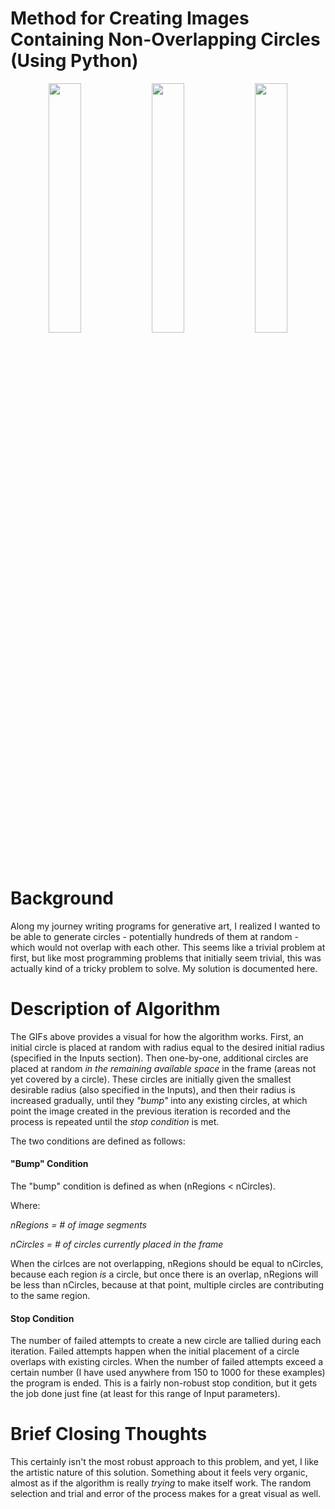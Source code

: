 # Method for Creating Images Containing Non-Overlapping Circles (Using Python)

<p style="text-align:center">
   <img src="https://github.com/gaw1ik/Method-for-creating-image-with-non-overlapping-circles/blob/master/test1.gif" width="32%"/>
   <img src="https://github.com/gaw1ik/Method-for-creating-image-with-non-overlapping-circles/blob/master/test2.gif" width="32%"/> 
   <img src="https://github.com/gaw1ik/Method-for-creating-image-with-non-overlapping-circles/blob/master/test3.gif" width="32%"/> 
</p>

# Background
Along my journey writing programs for generative art, I realized I wanted to be able to generate circles - potentially hundreds of them at random - which would not overlap with each other. This seems like a trivial problem at first, but like most programming problems that initially seem trivial, this was actually kind of a tricky problem to solve. My solution is documented here.

# Description of Algorithm
The GIFs above provides a visual for how the algorithm works. First, an initial circle is placed at random with radius equal to the desired initial radius (specified in the Inputs section). Then one-by-one, additional circles are placed at random *in the remaining available space* in the frame (areas not yet covered by a circle). These circles are initially given the smallest desirable radius (also specified in the Inputs), and then their radius is increased gradually, until they *"bump"* into any existing circles, at which point the image created in the previous iteration is recorded and the process is repeated until the *stop condition* is met.

The two conditions are defined as follows:

#### "Bump" Condition
The "bump" condition is defined as when (nRegions < nCircles). 

Where:

*nRegions = # of image segments*

*nCircles = # of circles currently placed in the frame*

When the cirlces are not overlapping, nRegions should be equal to nCircles, because each region *is* a circle, but once there is an overlap, nRegions will be less than nCircles, because at that point, multiple circles are contributing to the same region.

#### Stop Condition
The number of failed attempts to create a new circle are tallied during each iteration. Failed attempts happen when the initial placement of a circle overlaps with existing circles. When the number of failed attempts exceed a certain number (I have used anywhere from 150 to 1000 for these examples) the program is ended. This is a fairly non-robust stop condition, but it gets the job done just fine (at least for this range of Input parameters).

# Brief Closing Thoughts
This certainly isn't the most robust approach to this problem, and yet, I like the artistic nature of this solution. Something about it feels very organic, almost as if the algorithm is really *trying* to make itself work. The random selection and trial and error of the process makes for a great visual as well.
